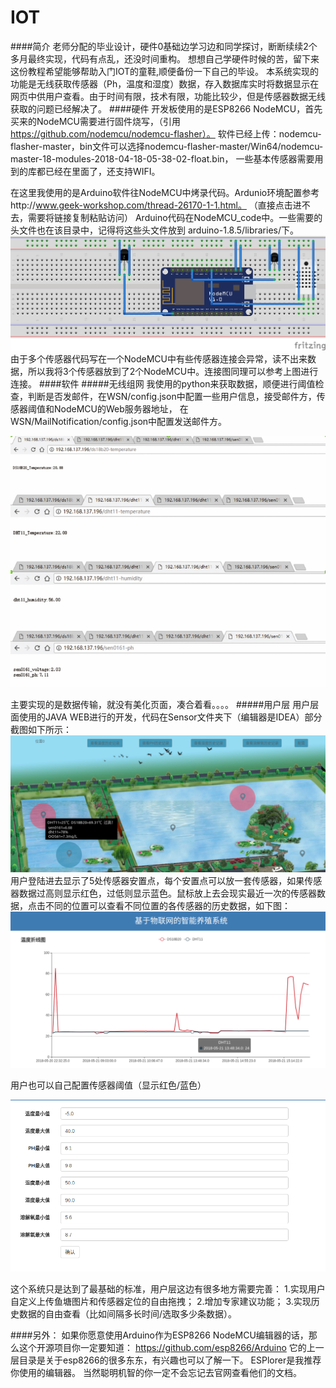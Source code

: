 # IOT
####简介
老师分配的毕业设计，硬件0基础边学习边和同学探讨，断断续续2个多月最终实现，代码有点乱，还没时间重构。 想想自己学硬件时候的苦，留下来这份教程希望能够帮助入门IOT的童鞋,顺便备份一下自己的毕设。
本系统实现的功能是无线获取传感器（Ph，温度和湿度）数据，存入数据库实时将数据显示在网页中供用户查看。由于时间有限，技术有限，功能比较少，但是传感器数据无线获取的问题已经解决了。
####硬件
开发板使用的是ESP8266 NodeMCU，首先买来的NodeMCU需要进行固件烧写，（引用 https://github.com/nodemcu/nodemcu-flasher）。 软件已经上传：nodemcu-flasher-master，bin文件可以选择nodemcu-flasher-master/Win64/nodemcu-master-18-modules-2018-04-18-05-38-02-float.bin， 一些基本传感器需要用到的库都已经在里面了，还支持WIFI。

在这里我使用的是Arduino软件往NodeMCU中烤录代码。Ardunio环境配置参考http://www.geek-workshop.com/thread-26170-1-1.html。 （直接点击进不去，需要将链接复制粘贴访问） Arduino代码在NodeMCU_code中。一些需要的头文件也在该目录中，记得将这些头文件放到 arduino-1.8.5/libraries/下。
![Image text](https://github.com/gonglingzhang/IOT/blob/master/%E7%A1%AC%E4%BB%B6%E8%BF%9E%E6%8E%A5%E5%9B%BE.png)
由于多个传感器代码写在一个NodeMCU中有些传感器连接会异常，读不出来数据，所以我将3个传感器放到了2个NodeMCU中。连接图同理可以参考上图进行连接。
####软件
#####无线组网
我使用的python来获取数据，顺便进行阈值检查，判断是否发邮件，在WSN/config.json中配置一些用户信息，接受邮件方，传感器阈值和NodeMCU的Web服务器地址，
在WSN/MailNotification/config.json中配置发送邮件方。

![Image text](https://github.com/gonglingzhang/IOT/blob/master/web.png)

主要实现的是数据传输，就没有美化页面，凑合着看。。。。
#####用户层
用户层面使用的JAVA WEB进行的开发，代码在Sensor文件夹下（编辑器是IDEA）部分截图如下所示：
![Image text](https://github.com/gonglingzhang/IOT/blob/master/2018-05-25%2022-58-41%E5%B1%8F%E5%B9%95%E6%88%AA%E5%9B%BE.png)
用户登陆进去显示了5处传感器安置点，每个安置点可以放一套传感器，如果传感器数据过高则显示红色，过低则显示蓝色。鼠标放上去会现实最近一次的传感器数据，点击不同的位置可以查看不同位置的各传感器的历史数据，如下图：
![Image text](https://github.com/gonglingzhang/IOT/blob/master/2018-05-25%2022-59-01%E5%B1%8F%E5%B9%95%E6%88%AA%E5%9B%BE.png)

用户也可以自己配置传感器阈值（显示红色/蓝色）

![Image text](https://github.com/gonglingzhang/IOT/blob/master/2018-05-25%2022-59-18%E5%B1%8F%E5%B9%95%E6%88%AA%E5%9B%BE.png)

这个系统只是达到了最基础的标准，用户层这边有很多地方需要完善：
1.实现用户自定义上传鱼塘图片和传感器定位的自由拖拽；
2.增加专家建议功能；
3.实现历史数据的自由查看（比如间隔多长时间/选取多少条数据）。

####另外：
如果你愿意使用Arduino作为ESP8266 NodeMCU编辑器的话，那么这个开源项目你一定要知道：
https://github.com/esp8266/Arduino 
它的上一层目录是关于esp8266的很多东东，有兴趣也可以了解一下。
ESPlorer是我推荐你使用的编辑器。
当然聪明机智的你一定不会忘记去官网查看他们的文档。
